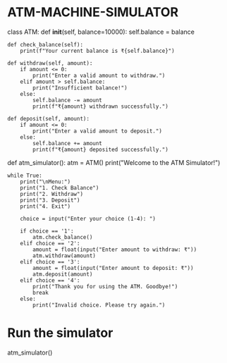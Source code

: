 # ATM-MACHINE-SIMULATOR
class ATM:
    def __init__(self, balance=10000):
        self.balance = balance

    def check_balance(self):
        print(f"Your current balance is ₹{self.balance}")

    def withdraw(self, amount):
        if amount <= 0:
            print("Enter a valid amount to withdraw.")
        elif amount > self.balance:
            print("Insufficient balance!")
        else:
            self.balance -= amount
            print(f"₹{amount} withdrawn successfully.")

    def deposit(self, amount):
        if amount <= 0:
            print("Enter a valid amount to deposit.")
        else:
            self.balance += amount
            print(f"₹{amount} deposited successfully.")

def atm_simulator():
    atm = ATM()
    print("Welcome to the ATM Simulator!")

    while True:
        print("\nMenu:")
        print("1. Check Balance")
        print("2. Withdraw")
        print("3. Deposit")
        print("4. Exit")

        choice = input("Enter your choice (1-4): ")

        if choice == '1':
            atm.check_balance()
        elif choice == '2':
            amount = float(input("Enter amount to withdraw: ₹"))
            atm.withdraw(amount)
        elif choice == '3':
            amount = float(input("Enter amount to deposit: ₹"))
            atm.deposit(amount)
        elif choice == '4':
            print("Thank you for using the ATM. Goodbye!")
            break
        else:
            print("Invalid choice. Please try again.")

# Run the simulator
atm_simulator()
